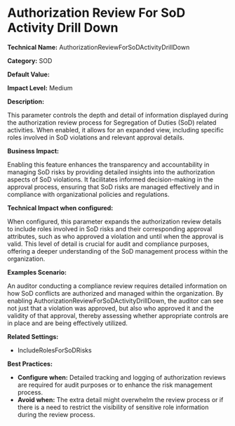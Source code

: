 # Authorization Review For SoD Activity Drill Down

**Technical Name:** AuthorizationReviewForSoDActivityDrillDown

**Category:** SOD

**Default Value:**

**Impact Level:** Medium

**Description:**

This parameter controls the depth and detail of information displayed during the authorization review process for Segregation of Duties (SoD) related activities. When enabled, it allows for an expanded view, including specific roles involved in SoD violations and relevant approval details.

**Business Impact:**

Enabling this feature enhances the transparency and accountability in managing SoD risks by providing detailed insights into the authorization aspects of SoD violations. It facilitates informed decision-making in the approval process, ensuring that SoD risks are managed effectively and in compliance with organizational policies and regulations.

**Technical Impact when configured:**

When configured, this parameter expands the authorization review details to include roles involved in SoD risks and their corresponding approval attributes, such as who approved a violation and until when the approval is valid. This level of detail is crucial for audit and compliance purposes, offering a deeper understanding of the SoD management process within the organization.

**Examples Scenario:**

An auditor conducting a compliance review requires detailed information on how SoD conflicts are authorized and managed within the organization. By enabling AuthorizationReviewForSoDActivityDrillDown, the auditor can see not just that a violation was approved, but also who approved it and the validity of that approval, thereby assessing whether appropriate controls are in place and are being effectively utilized.

**Related Settings:**

- IncludeRolesForSoDRisks

**Best Practices:** 

- **Configure when:** Detailed tracking and logging of authorization reviews are required for audit purposes or to enhance the risk management process.
- **Avoid when:** The extra detail might overwhelm the review process or if there is a need to restrict the visibility of sensitive role information during the review process.